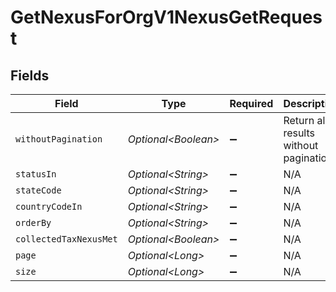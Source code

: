 # GetNexusForOrgV1NexusGetRequest


## Fields

| Field                                 | Type                                  | Required                              | Description                           |
| ------------------------------------- | ------------------------------------- | ------------------------------------- | ------------------------------------- |
| `withoutPagination`                   | *Optional\<Boolean>*                  | :heavy_minus_sign:                    | Return all results without pagination |
| `statusIn`                            | *Optional\<String>*                   | :heavy_minus_sign:                    | N/A                                   |
| `stateCode`                           | *Optional\<String>*                   | :heavy_minus_sign:                    | N/A                                   |
| `countryCodeIn`                       | *Optional\<String>*                   | :heavy_minus_sign:                    | N/A                                   |
| `orderBy`                             | *Optional\<String>*                   | :heavy_minus_sign:                    | N/A                                   |
| `collectedTaxNexusMet`                | *Optional\<Boolean>*                  | :heavy_minus_sign:                    | N/A                                   |
| `page`                                | *Optional\<Long>*                     | :heavy_minus_sign:                    | N/A                                   |
| `size`                                | *Optional\<Long>*                     | :heavy_minus_sign:                    | N/A                                   |